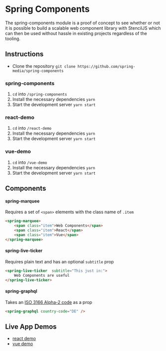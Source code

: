 # Spring Components

The spring-components module is a proof of concept to see whether or not it is possible to build a scalable web component library with StencilJS which can then be used without hassle in existing projects regardless of the tooling.

## Instructions

- Clone the repository `git clone https://github.com/spring-media/spring-components`

### spring-components

 1. `cd` into `/spring-components`
 2. Install the necessary dependencies `yarn`
 3. Start the development server `yarn start`

### react-demo
 1. `cd` into `/react-demo`
 2. Install the necessary dependencies `yarn`
 3. Start the development server `yarn start`

### vue-demo
 1. `cd` into `/vue-demo`
 2. Install the necessary dependencies `yarn`
 3. Start the development server `yarn start`


## Components

#### spring-marquee
Requires a set of `<span>` elements with the class name of `.item`

```html
<spring-marquee>
	<span class="item">Web Components</span>
	<span class="item">React</span>
	<span class="item">Vue</span>
</spring-marquee>
``` 

#### spring-live-ticker
Requires plain text and has an optional `subtitle` prop
```html
<spring-live-ticker  subtitle="This just in:">
	Web Components are useful
</spring-live-ticker>
```

#### spring-graphql
Takes an [ISO 3166 Alpha-2 code](https://en.wikipedia.org/wiki/List_of_ISO_3166_country_codes) as a prop
```html
<spring-graphql country-code="DE" />
```

## Live App Demos

 - [react demo](https://react-spring-components-demo-e3ysqbusv.now.sh)
 - [vue demo](https://vue-spring-components-demo-hntnaj5na.now.sh/)

